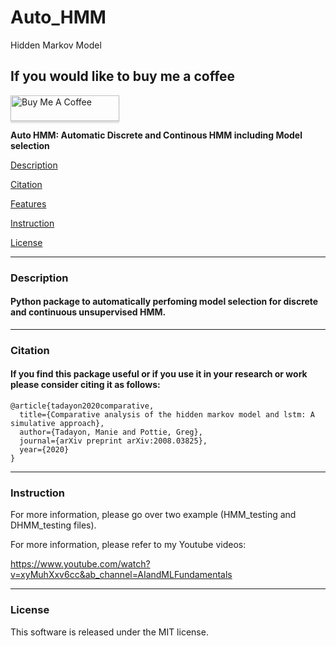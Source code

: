 # Auto_HMM
Hidden Markov Model 

## If you would like to buy me a coffee

<a href="https://www.buymeacoffee.com/manietadayon" target="_blank"><img src="https://www.buymeacoffee.com/assets/img/custom_images/orange_img.png" alt="Buy Me A Coffee" style="height: 41px !important;width: 174px !important;box-shadow: 0px 3px 2px 0px rgba(190, 190, 190, 0.5) !important;-webkit-box-shadow: 0px 3px 2px 0px rgba(190, 190, 190, 0.5) !important;" ></a>


**Auto HMM: Automatic Discrete and Continous HMM including Model selection**

[Description](#Description)

[Citation](#Citaton)

[Features](#Features)

[Instruction](#Instruction)

[License](#License)

----

### **Description**

#### Python package to automatically perfoming model selection for discrete and continuous unsupervised HMM.
---
### **Citation**

 #### If you find this package useful or if you use it in your research or work please consider citing it as follows:
```
@article{tadayon2020comparative,
  title={Comparative analysis of the hidden markov model and lstm: A simulative approach},
  author={Tadayon, Manie and Pottie, Greg},
  journal={arXiv preprint arXiv:2008.03825},
  year={2020}
}
```
---
### **Instruction**

For more information, please go over two example (HMM_testing and DHMM_testing files).  

For more information, please refer to my Youtube videos:

https://www.youtube.com/watch?v=xyMuhXxv6cc&ab_channel=AIandMLFundamentals


---

### **License**

This software is released under the MIT license.
